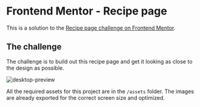 # Frontend Mentor - Recipe page


This is a solution to the [Recipe page challenge on Frontend Mentor](https://www.frontendmentor.io/challenges/recipe-page-KiTsR8QQKm).

## The challenge

The challenge is to build out this recipe page and get it looking as close to the design as possible.

![desktop-preview](https://github.com/user-attachments/assets/81415833-16e6-4386-b831-c4c9bb0429eb)

All the required assets for this project are in the `/assets` folder. The images are already exported for the correct screen size and optimized.



